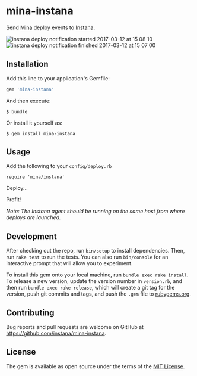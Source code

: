 # mina-instana

Send [Mina](http://nadarei.co/mina/) deploy events to [Instana](https://www.instana.com/).

![instana deploy notification started 2017-03-12 at 15 08 10](https://cloud.githubusercontent.com/assets/395132/23832516/063eab12-0736-11e7-9862-071649928131.png)
![instana deploy notification finished 2017-03-12 at 15 07 00](https://cloud.githubusercontent.com/assets/395132/23832517/0646b262-0736-11e7-9388-1525329ecd5c.png)

## Installation

Add this line to your application's Gemfile:

```ruby
gem 'mina-instana'
```

And then execute:

    $ bundle

Or install it yourself as:

    $ gem install mina-instana

## Usage

Add the following to your `config/deploy.rb`
```
require 'mina/instana'
```
Deploy...

Profit!

_Note: The Instana agent should be running on the same host from where deploys are launched._

## Development

After checking out the repo, run `bin/setup` to install dependencies. Then, run `rake test` to run the tests. You can also run `bin/console` for an interactive prompt that will allow you to experiment.

To install this gem onto your local machine, run `bundle exec rake install`. To release a new version, update the version number in `version.rb`, and then run `bundle exec rake release`, which will create a git tag for the version, push git commits and tags, and push the `.gem` file to [rubygems.org](https://rubygems.org).

## Contributing

Bug reports and pull requests are welcome on GitHub at https://github.com/instana/mina-instana.


## License

The gem is available as open source under the terms of the [MIT License](http://opensource.org/licenses/MIT).

